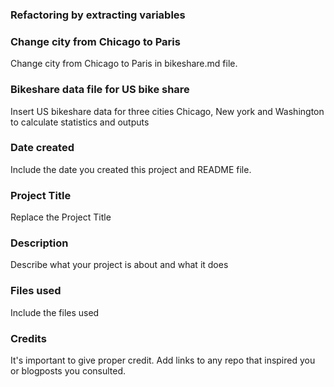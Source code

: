 ### Refactoring by extracting variables

### Change city from Chicago to Paris
Change city from Chicago to Paris in bikeshare.md file.

### Bikeshare data file for US bike share
Insert US bikeshare data for three cities Chicago, New york and Washington to calculate statistics and outputs

### Date created
Include the date you created this project and README file.

### Project Title
Replace the Project Title

### Description
Describe what your project is about and what it does

### Files used
Include the files used

### Credits
It's important to give proper credit. Add links to any repo that inspired you or blogposts you consulted.

